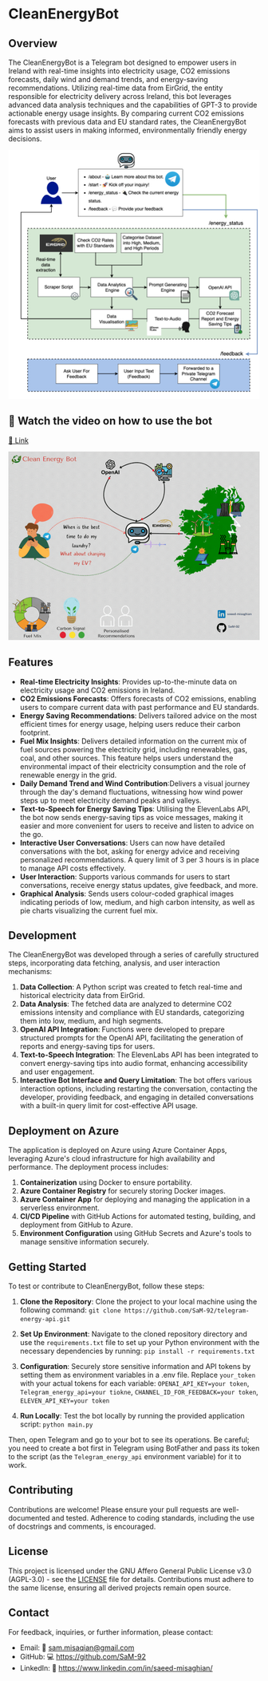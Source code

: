 # CleanEnergyBot

## Overview

The CleanEnergyBot is a Telegram bot designed to empower users in Ireland with real-time insights into electricity usage, CO2 emissions forecasts, daily wind and demand trends, and energy-saving recommendations. Utilizing real-time data from EirGrid, the entity responsible for electricity delivery across Ireland, this bot leverages advanced data analysis techniques and the capabilities of GPT-3 to provide actionable energy usage insights. By comparing current CO2 emissions forecasts with previous data and EU standard rates, the CleanEnergyBot aims to assist users in making informed, environmentally friendly energy decisions.

![Real-time Data Scraping Diagram](/images/overview.png)

<!-- [🎥 Watch the video on how to use the bot](https://www.youtube.com/watch?v=qxA-Xx5oGXI) -->

## 🎥 Watch the video on how to use the bot

[🎥 Link](https://www.youtube.com/watch?v=qxA-Xx5oGXI)

[![Watch the video](/images/video_thumbnail.gif)](https://www.youtube.com/watch?v=qxA-Xx5oGXI)

## Features

- **Real-time Electricity Insights**: Provides up-to-the-minute data on electricity usage and CO2 emissions in Ireland.
- **CO2 Emissions Forecasts**: Offers forecasts of CO2 emissions, enabling users to compare current data with past performance and EU standards.
- **Energy Saving Recommendations**: Delivers tailored advice on the most efficient times for energy usage, helping users reduce their carbon footprint.
- **Fuel Mix Insights**: Delivers detailed information on the current mix of fuel sources powering the electricity grid, including renewables, gas, coal, and other sources. This feature helps users understand the environmental impact of their electricity consumption and the role of renewable energy in the grid.
- **Daily Demand Trend and Wind Contribution**:Delivers a visual journey through the day's demand fluctuations, witnessing how wind power steps up to meet electricity demand peaks and valleys.
- **Text-to-Speech for Energy Saving Tips**: Utilising the ElevenLabs API, the bot now sends energy-saving tips as voice messages, making it easier and more convenient for users to receive and listen to advice on the go.
- **Interactive User Conversations**: Users can now have detailed conversations with the bot, asking for energy advice and receiving personalized recommendations. A query limit of 3 per 3 hours is in place to manage API costs effectively.
- **User Interaction**: Supports various commands for users to start conversations, receive energy status updates, give feedback, and more.
- **Graphical Analysis**: Sends users colour-coded graphical images indicating periods of low, medium, and high carbon intensity, as well as pie charts visualizing the current fuel mix.

## Development

The CleanEnergyBot was developed through a series of carefully structured steps, incorporating data fetching, analysis, and user interaction mechanisms:

1. **Data Collection**: A Python script was created to fetch real-time and historical electricity data from EirGrid.
2. **Data Analysis**: The fetched data are analyzed to determine CO2 emissions intensity and compliance with EU standards, categorizing them into low, medium, and high segments.
3. **OpenAI API Integration**: Functions were developed to prepare structured prompts for the OpenAI API, facilitating the generation of reports and energy-saving tips for users.
4. **Text-to-Speech Integration**: The ElevenLabs API has been integrated to convert energy-saving tips into audio format, enhancing accessibility and user engagement.
5. **Interactive Bot Interface and Query Limitation**: The bot offers various interaction options, including restarting the conversation, contacting the developer, providing feedback, and engaging in detailed conversations with a built-in query limit for cost-effective API usage.

## Deployment on Azure

The application is deployed on Azure using Azure Container Apps, leveraging Azure's cloud infrastructure for high availability and performance. The deployment process includes:

1. **Containerization** using Docker to ensure portability.
2. **Azure Container Registry** for securely storing Docker images.
3. **Azure Container App** for deploying and managing the application in a serverless environment.
4. **CI/CD Pipeline** with GitHub Actions for automated testing, building, and deployment from GitHub to Azure.
5. **Environment Configuration** using GitHub Secrets and Azure's tools to manage sensitive information securely.

## Getting Started

To test or contribute to CleanEnergyBot, follow these steps:

1. **Clone the Repository**: Clone the project to your local machine using the following command:
   `git clone https://github.com/SaM-92/telegram-energy-api.git`

2. **Set Up Environment**: Navigate to the cloned repository directory and use the `requirements.txt` file to set up your Python environment with the necessary dependencies by running: `pip install -r requirements.txt`

3. **Configuration**: Securely store sensitive information and API tokens by setting them as environment variables in a .env file. Replace `your_token` with your actual tokens for each variable:
   `OPENAI_API_KEY=your token`,
   `Telegram_energy_api=your tiokne`,
   `CHANNEL_ID_FOR_FEEDBACK=your token`,
   `ELEVEN_API_KEY=your token`

4. **Run Locally**: Test the bot locally by running the provided application script: `python main.py`

Then, open Telegram and go to your bot to see its operations. Be careful; you need to create a bot first in Telegram using BotFather and pass its token to the script (as the `Telegram_energy_api` environment variable) for it to work.

## Contributing

Contributions are welcome! Please ensure your pull requests are well-documented and tested. Adherence to coding standards, including the use of docstrings and comments, is encouraged.

## License

This project is licensed under the GNU Affero General Public License v3.0 (AGPL-3.0) - see the [LICENSE](https://www.gnu.org/licenses/agpl-3.0.en.html) file for details. Contributions must adhere to the same license, ensuring all derived projects remain open source.

## Contact

For feedback, inquiries, or further information, please contact:

- Email: 📧 sam.misaqian@gmail.com
- GitHub: 💻 https://github.com/SaM-92
- LinkedIn: 🔗 https://www.linkedin.com/in/saeed-misaghian/
